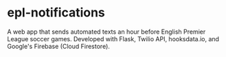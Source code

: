# epl-notifications
A web app that sends automated texts an hour before English Premier League soccer games. Developed with Flask, Twilio API, hooksdata.io, and Google's Firebase (Cloud Firestore).
